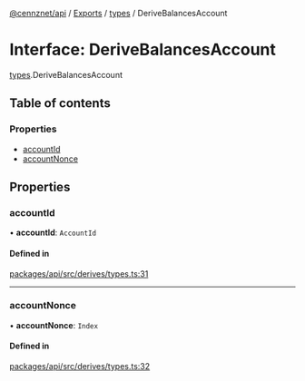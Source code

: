 [@cennznet/api](../README.md) / [Exports](../modules.md) / [types](../modules/types.md) / DeriveBalancesAccount

# Interface: DeriveBalancesAccount

[types](../modules/types.md).DeriveBalancesAccount

## Table of contents

### Properties

- [accountId](types.derivebalancesaccount.md#accountid)
- [accountNonce](types.derivebalancesaccount.md#accountnonce)

## Properties

### accountId

• **accountId**: `AccountId`

#### Defined in

[packages/api/src/derives/types.ts:31](https://github.com/cennznet/api.js/blob/30c06f4/packages/api/src/derives/types.ts#L31)

___

### accountNonce

• **accountNonce**: `Index`

#### Defined in

[packages/api/src/derives/types.ts:32](https://github.com/cennznet/api.js/blob/30c06f4/packages/api/src/derives/types.ts#L32)

